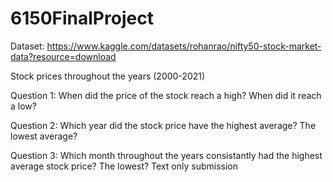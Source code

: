 # 6150FinalProject
Dataset: https://www.kaggle.com/datasets/rohanrao/nifty50-stock-market-data?resource=download

Stock prices throughout the years (2000-2021)

Question 1: When did the price of the stock reach a high? When did it reach a low? 

Question 2: Which year did the stock price have the highest average? The lowest average? 

Question 3: Which month throughout the years consistantly had the highest average stock price? The lowest? 
Text only submission
